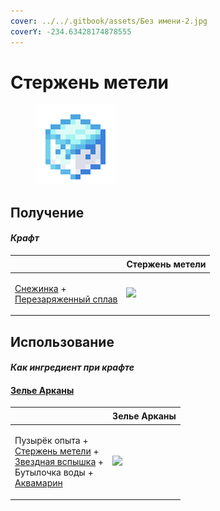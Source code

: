 ```yaml
---
cover: ../../.gitbook/assets/Без имени-2.jpg
coverY: -234.63428174878555
---
```


# Стержень метели

<figure><img src="../../.gitbook/assets/blizz_rod_128.png" alt=""><figcaption></figcaption></figure>

## Получение

#### _Крафт_

| ㅤ                                                                                                                | Стержень метели                           |
| ---------------------------------------------------------------------------------------------------------------- | ----------------------------------------- |
| <p><a href="snowflake_shuriken.md">Снежинка</a> +<br><a href="overcharged_alloy.md">Перезаряженный сплав</a></p> | ![](../../.gitbook/assets/blizz\_rod.png) |

## Использование

#### _Как ингредиент при крафте_

#### [Зелье Арканы](weak\_arcana\_potion.md)

| ㅤ                                                                                                                                                                                     | Зелье Арканы                                        |
| ------------------------------------------------------------------------------------------------------------------------------------------------------------------------------------- | --------------------------------------------------- |
| <p>Пузырёк опыта +<br><a href="blizz_rod.md">Стержень метели</a> +<br><a href="star_flare.md">Звездная вспышка</a> +<br>Бутылочка воды +<br><a href="aquamarine.md">Аквамарин</a></p> | ![](../../.gitbook/assets/weak\_arcana\_potion.png) |
